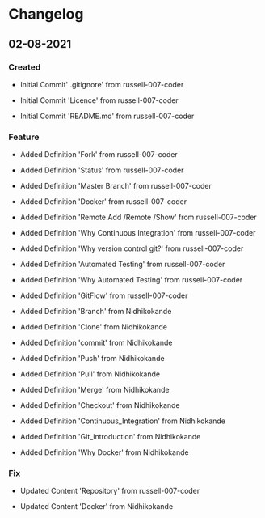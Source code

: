 # Changelog

## 02-08-2021

### Created

- Initial Commit' .gitignore' from russell-007-coder

- Initial Commit 'Licence' from russell-007-coder

- Initial Commit 'README.md' from russell-007-coder

### Feature

- Added Definition 'Fork' from russell-007-coder

- Added Definition 'Status' from russell-007-coder

- Added Definition 'Master Branch' from russell-007-coder

- Added Definition 'Docker' from russell-007-coder

- Added Definition 'Remote Add /Remote /Show' from russell-007-coder

- Added Definition 'Why Continuous Integration' from russell-007-coder

- Added Definition 'Why version control git?' from russell-007-coder

- Added Definition 'Automated Testing' from russell-007-coder

- Added Definition 'Why Automated Testing' from russell-007-coder

- Added Definition 'GitFlow' from russell-007-coder

- Added Definition 'Branch' from Nidhikokande

- Added Definition 'Clone' from Nidhikokande

- Added Definition 'commit' from Nidhikokande

- Added Definition 'Push' from Nidhikokande

- Added Definition 'Pull' from Nidhikokande

- Added Definition 'Merge' from Nidhikokande

- Added Definition 'Checkout' from Nidhikokande

- Added Definition 'Continuous_Integration' from Nidhikokande

- Added Definition 'Git_introduction' from Nidhikokande

- Added Definition 'Why Docker' from Nidhikokande

### Fix

- Updated Content 'Repository' from russell-007-coder

- Updated Content 'Docker' from Nidhikokande
